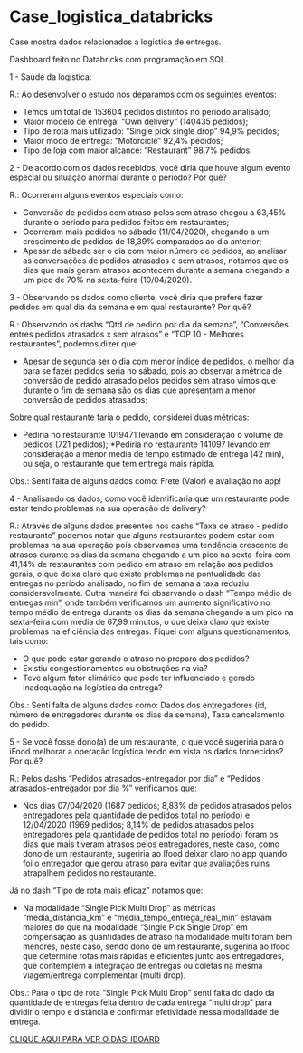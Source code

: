 # Case_logistica_databricks
Case mostra dados relacionados a logistica de entregas.

Dashboard feito no Databricks com programação em SQL.


1 - Saúde da logística:

R.: Ao desenvolver o estudo nos deparamos com os seguintes eventos:

* Temos um total de 153604 pedidos distintos no período analisado;
* Maior modelo de entrega: “Own delivery” (140435 pedidos);
* Tipo de rota mais utilizado: “Single pick single drop” 94,9% pedidos;
* Maior modo de entrega: “Motorcicle” 92,4% pedidos;
* Tipo de loja com maior alcance: “Restaurant” 98,7% pedidos.

2 - De acordo com os dados recebidos, você diria que houve algum evento especial ou situação anormal durante o período? Por quê?

R.: Ocorreram alguns eventos especiais como:
* Conversão de pedidos com atraso pelos sem atraso chegou a 63,45% durante o período para pedidos feitos em restaurantes;
* Ocorreram mais pedidos no sábado (11/04/2020), chegando a um crescimento de pedidos de 18,39% comparados ao dia anterior;
* Apesar de sábado ser o dia com maior número de pedidos, ao analisar as conversações de pedidos atrasados e sem atrasos, notamos que os dias que mais geram atrasos acontecem durante a semana chegando a um pico de 70% na sexta-feira (10/04/2020).

3 - Observando os dados como cliente, você diria que prefere fazer pedidos em qual dia da semana e em qual restaurante? Por quê?

R.: Observando os dashs “Qtd de pedido por dia da semana”, “Conversões entres pedidos atrasados x sem atrasos” e “TOP 10 - Melhores restaurantes”, podemos dizer que:
* Apesar de segunda ser o dia com menor índice de pedidos, o melhor dia para se fazer pedidos seria no sábado, pois ao observar a métrica de conversão de pedido atrasado pelos pedidos sem atraso vimos que durante o fim de semana são os dias que apresentam a menor conversão de pedidos atrasados;
  
Sobre qual restaurante faria o pedido, considerei duas métricas:

* Pediria no restaurante 1019471 levando em consideração o volume de pedidos (721 pedidos);
*Pediria no restaurante 141097 levando em consideração a menor média de tempo estimado de entrega (42 min), ou seja, o restaurante que tem entrega mais rápida.

Obs.: Senti falta de alguns dados como: Frete (Valor) e avaliação no app!

4 - Analisando os dados, como você identificaria que um restaurante pode estar tendo problemas na sua operação de delivery?

R.: Através de alguns dados presentes nos dashs “Taxa de atraso - pedido restaurante” podemos notar que alguns restaurantes podem estar com problemas na sua operação pois observamos uma tendência crescente de atrasos durante os dias da semana chegando a um pico na sexta-feira com 41,14% de restaurantes com pedido em atraso em relação aos pedidos gerais, o que deixa claro que existe problemas na pontualidade das entregas no período analisado, no fim de semana a taxa reduziu consideravelmente.
 Outra maneira foi observando o dash “Tempo médio de entregas min”, onde também verificamos um aumento significativo no tempo médio de entrega durante os dias da semana chegando a um pico na sexta-feira com média de 67,99 minutos, o que deixa claro que existe problemas na eficiência das entregas. 
 Fiquei com alguns questionamentos, tais como: 
* O que pode estar gerando o atraso no preparo dos pedidos?  
* Existiu congestionamentos ou obstruções na via?
* Teve algum fator climático que pode ter influenciado e gerado inadequação na logística da entrega?
  
Obs.: Senti falta de alguns dados como: Dados dos entregadores (id, número de entregadores durante os dias da semana), Taxa cancelamento do pedido.

5 - Se você fosse dono(a) de um restaurante, o que você sugeriria para o iFood melhorar a operação logística tendo em vista os dados fornecidos? Por quê?

R.: 
Pelos dashs “Pedidos atrasados-entregador por dia” e “Pedidos atrasados-entregador por dia %” verificamos que:
* Nos dias 07/04/2020 (1687 pedidos; 8,83% de pedidos atrasados pelos entregadores pela quantidade de pedidos total no período) e 12/04/2020 (1969 pedidos; 8,14% de pedidos atrasados pelos entregadores pela quantidade de pedidos total no período) foram os dias que mais tiveram atrasos pelos entregadores, neste caso, como dono de um restaurante, sugeriria ao Ifood deixar claro no app quando foi o entregador que gerou atraso para evitar que avaliações ruins atrapalhem pedidos no restaurante.
  
Já no dash “Tipo de rota mais eficaz” notamos que:
* Na modalidade “Single Pick Multi Drop” as métricas “media_distancia_km” e “media_tempo_entrega_real_min” estavam maiores do que na modalidade “Single Pick Single Drop” em compensação as quantidades de atraso na modalidade multi foram bem menores, neste caso, sendo dono de um restaurante, sugeriria ao Ifood que determine rotas mais rápidas e eficientes junto aos entregadores, que contemplem a integração de entregas ou coletas na mesma viagem/entrega complementar (multi drop). 

Obs.: Para o tipo de rota “Single Pick Multi Drop” senti falta do dado da quantidade de entregas feita dentro de cada entrega “multi drop” para dividir o tempo e distância e confirmar efetividade nessa modalidade de entrega.

[CLIQUE AQUI PARA VER O DASHBOARD](https://databricks-prod-cloudfront.cloud.databricks.com/public/4027ec902e239c93eaaa8714f173bcfc/6605712877054562/1351783805753811/6665719610652/latest.html)
